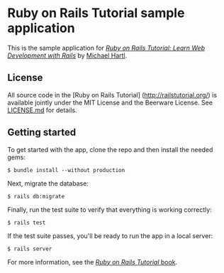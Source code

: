 # Ruby on Rails Tutorial sample application
This is the sample application for
[*Ruby on Rails Tutorial:
Learn Web Development with Rails*](http://www.railstutorial.org/)
by [Michael Hartl](http://www.michaelhartl.com/).
## License
All source code in the [Ruby on Rails Tutorial]
(http://railstutorial.org/)
is available jointly under the MIT License and the Beerware License.
See
[LICENSE.md](LICENSE.md) for details.
## Getting started
To get started with the app, clone the repo and then install the
needed gems:
```
$ bundle install --without production
```
Next, migrate the database:
```
$ rails db:migrate
```
Finally, run the test suite to verify that everything is working
correctly:
```
$ rails test
```
If the test suite passes, you'll be ready to run the app in a local
server:
```
$ rails server
```
For more information, see the
[*Ruby on Rails Tutorial* book](http://www.railstutorial.org/book).
